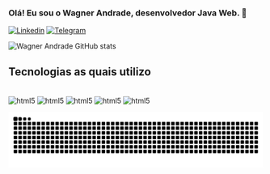 ### Olá! Eu sou o Wagner Andrade, desenvolvedor Java Web. 👋

[![Linkedin](https://img.shields.io/badge/LinkedIn-0077B5?style=for-the-badge&logo=linkedin&logoColor=white)](https://www.linkedin.com/in/wagner-andrade-876b6460/)
[![Telegram](https://img.shields.io/badge/Telegram-2CA5E0?style=for-the-badge&logo=telegram&logoColor=white)](https://t.me/wagnerDev)

![Wagner Andrade GitHub stats](https://github-readme-stats.vercel.app/api?username=wagnerdf&show_icons=true&theme=radical)

## Tecnologias as quais utilizo

<div style="display: inline_block"><br/>
<img align="center" alt="html5" src="https://img.shields.io/badge/Java-ED8B00?style=for-the-badge&logo=java&logoColor=white"/>
  <img align="center" alt="html5" src="https://img.shields.io/badge/JavaScript-323330?style=for-the-badge&logo=javascript&logoColor=F7DF1E"/>
  <img align="center" alt="html5" src="https://img.shields.io/badge/Bootstrap-563D7C?style=for-the-badge&logo=bootstrap&logoColor=white"/>
  <img align="center" alt="html5" src="https://img.shields.io/badge/Spring-6DB33F?style=for-the-badge&logo=spring&logoColor=white"/>
  <img align="center" alt="html5" src="https://img.shields.io/badge/PostgreSQL-316192?style=for-the-badge&logo=postgresql&logoColor=white"/>
  
  ![Snake animation](https://github.com/wagnerdf/wagnerdf/blob/output/github-contribution-grid-snake.svg)
  
</div>

 

